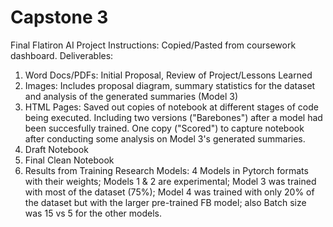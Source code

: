 # Capstone 3
Final Flatiron AI Project
Instructions: Copied/Pasted from coursework dashboard.
Deliverables:
1) Word Docs/PDFs: Initial Proposal, Review of Project/Lessons Learned
2) Images:  Includes proposal diagram, summary statistics for the dataset and analysis of the generated summaries (Model 3) 
3) HTML Pages: Saved out copies of notebook at different stages of code being executed.  Including two versions ("Barebones") after a model had been succesfully trained.  One copy ("Scored") to capture notebook after conducting some analysis on Model 3's generated summaries.
4) Draft Notebook
5) Final Clean Notebook
6) Results from Training
Research
Models: 4 Models in Pytorch formats with their weights; Models 1 & 2 are experimental; Model 3 was trained with most of the dataset (75%); Model 4 was trained with only 20% of the dataset but with the larger pre-trained FB model; also Batch size was 15 vs 5 for the other models.

